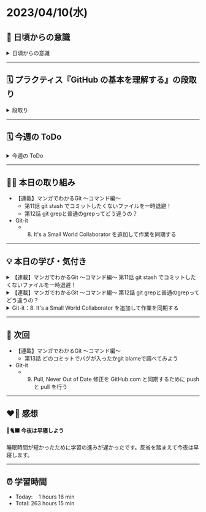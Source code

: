 # 2023/04/10(水)
## 🕺 日頃からの意識
<details><summary>日頃からの意識</summary>
  
- 成長スピードを早めよう。
- 自分の考えや気持ちを簡潔に言語化したり、相手にわかりやすく伝える話し方ができるようになろう。
- 心と身体の状態を把握しながら行動しよう。
- 腕立て・スクワット・腹筋・ストレッチを継続しよう。
- 説明文をよく読もう。ここでの「読む」は内容を認識・把握すること。
- 体調の回復に努めて、行動の範囲を元に戻そう。
- Git & GitHub とお友達になろう。
- 5月の RubyKaigi までにプラクティスを Ruby まで進めよう。

</details>

---


## 🗓️ プラクティス『GitHub の基本を理解する』の段取り
<details><summary>段取り</summary>

- [x] ~~各参考ページを確認~~
  - [x] ~~[こちらの日報](https://bootcamp.fjord.jp/reports/24447#comment_48036)~~
  - [x] ~~[こちらの issue](https://github.com/jlord/patchwork/issues/27932)~~
  - [x] ~~[GitHubを使ってみよう！導入と簡単な流れ、よく使うコマンドなど](https://wp.yat-net.com/?p=3874)~~
  - [x] ~~[git pull と git pull –rebase の違いって？図を交えて説明します！](https://kray.jp/blog/git-pull-rebase/)~~
  - [x] ~~[初心者でも分かる！git rebaseの使い方を解説します](https://liginc.co.jp/web/tool/79390)~~
  - [x] ~~[「今度こそ理解する Git reset」 （LT会での masuyama13さんの発表 ）](https://speakerdeck.com/masuyama13/git-reset-200822)~~
  - [x] ~~[tigを入れておくと便利。](https://qiita.com/suino/items/b0dae7e00bd7165f79ea)~~
  - [x] ~~[gitignore_globalでgit管理するファイルをグローバルで設定する](https://qiita.com/miyarappo/items/66d6212d312a68fa3b99)~~
  - [x] ~~[GitHub、これから作成するリポジトリのデフォルトブランチ名が「main」に。「master」から「main」へ変更 － Publickey](https://www.publickey1.jp/blog/20/githubmainmastermain.html)~~
  - [x] ~~[自分がGitHubへプッシュしたのにコミットのアイコンが自分じゃない - Just do IT](https://k-koh.hatenablog.com/entry/2020/02/01/160119)~~
- [x] Git-it に取り組む
- [ ] 提出物の作成
- [ ] 提出物の提出

</details>

---


## 🗓️ 今週の ToDo
<details><summary>今週の ToDo</summary>

- [x] Git-it に取り組む
  - [x] ~~1. Get Git Git をインストールして設定をする~~
  - [x] ~~2. Repository ローカルの repository を作成~~
  - [x] ~~3. Commit to it ステータスを確認して、コンテンツを追加してcommitをする~~
  - [x] ~~4. GitHubbin GitHub のアカウントを作成~~
  - [x] ~~5. Remote Control ローカルの repository を GitHub.com の repository に接続~~
  - [x] 6. Forks and Clones オープンソースの repository を fork して clone する
  - [x] 7. Branches aren't just for Birds 新機能・修正のために branch を作成
  - [x] 8. It's a Small World Collaborator を追加して作業を同期する
  - [ ] 9. Pull, Never Out of Date 修正を GitHub.com と同期するために push と pull を行う
  - [ ] 10. Requesting You Pull Please Pull request を作成
  - [ ] 11. Merge Tada Branch を merge して delete(削除)する
- [x] ~~ターミナルからリモートリポジトリを push できるようにする~~
- [x] 「マンガでわかるGit」
   - [x] ~~第1話 リポジトリを作ってコミットしてみよう~~
   - [x] ~~第2話 ブランチとは？ポインタってどういう意味？作成・確認・切り替え方法~~
   - [x] 第3話 マージの仕組みを見てみよう
   - [x] 第4話 コンフリクトは怖くない！解決方法
   - [x] 第5話 プッシュ済みのコミットを取り消したい！リバートの使い方
   - [x] 第6話 git reset 3種類をどこよりもわかりやすい図解で解説！
   - [x] 第7話 間違えて reset しちゃった？git reflogで元どおり
   - [x] 第8話 switchとrestoreを使ってみよう
   - [x] 第9話 git diff で差分を確認！
   - [x] 第10話 git cherry-pick でいいとこ取り！
   - [x] 第11話 git stash でコミットしたくないファイルを一時退避！
   - [x] 第12話 git grepと普通のgrepってどう違うの？
   - [ ] 第13話 どのコミットでバグが入ったかgit blameで調べてみよう
   - [ ] 第14話 リモートリポジトリを追加・削除しよう
   - [ ] 第15話 エイリアスを設定してコマンドを短縮しよう
   - [ ] 第16話　Gitユーザー名とメールアドレスをリポジトリごとに変更したい
   - [ ] 第17話 ローカルリポジトリに残ってしまうリモート追跡ブランチを一気に削除する prune オプション
   - [ ] 第18話 便利なgit tagの使い方！コミットにタグをつけて管理しやすくしよう
   - [ ] 第19話　detached HEAD 状態って何？ブランチがない状態を解決する方法

</details>

---


## ✍🏻 本日の取り組み
- 【連載】マンガでわかるGit ～コマンド編～
   - 第11話 git stash でコミットしたくないファイルを一時退避！
   - 第12話 git grepと普通のgrepってどう違うの？
- Git-it
  - 8. It's a Small World Collaborator を追加して作業を同期する
---


## 💡 本日の学び・気付き
<details><summary>【連載】マンガでわかるGit ～コマンド編～ 第11話 git stash でコミットしたくないファイルを一時退避！</summary>

### 基本的な git stash の使い方
- stash：を隠す。しまっておく。
- `git stash`とは編集中のファイルを一時的に退避させることができるコマンド。作業中に他のブランチでの作業が必要になった時などに便利。
- スタッシュを保存する：作業中のファイルを保存するには、まだコミットしていない状態で次のコマンドを実行する。
`git stash save`
- 保存したリストを見る：過去に保存したスタッシュのリストを見るには、次のコマンドを実行する。
```
git stash list
stash@{0}: WIP on branchA: 29a8f12 add fourth line
stash@{1}: WIP on branchB: 9s06dae add second line
```
- `stash@{n}`と表示されている箇所 → 各スタッシュに個別でつけられている名前。
- `branchA`, `branchB`と表示されている箇所 → スタッシュを行った時のブランチの名前。
- ハッシュ、コミットメッセージ（29a8f12 add fourth line, 9s06dae add second lineの箇所） → スタッシュを行った時の HEAD のもの。
- スタッシュを復活させる
`git stash apply stash@{0}`
- スタッシュを削除する
`git stash drop stash@{0}`
- スタッシュの復活と削除を同時に行う
`git stash pop [スタッシュ名]`

</details>

<details><summary>【連載】マンガでわかるGit ～コマンド編～ 第12話 git grepと普通のgrepってどう違うの？</summary>

### git grep と 普通の grep の違い
1. リポジトリ内のみ検索するため Linux の grep コマンドよりも検索速度が速い。
2. リポジトリ内で追跡しているファイルのみを対象に検索できる。
3. 過去の時点のファイルの状態を検索できる。

### git grep の使い方
- 特定の文字列を含む箇所を検索したい（大文字、小文字を区別する）
`git grep "検索したい文字列"`
- 行番号を表示させる設定
`git config --global grep.lineNumber ture`
- コミットやブランチを指定して検索したい：検索したい文字列につづけて、コミット識別子（コミットIDやブランチ等）を入力すると、その時点のファイルの状態を検索できる。
`git grep "検索したい文字列" コミット識別子`
- 特定ワードを含むファイル名のみ表示したい：-l オプションを使うと、ファイル名だけを出力できる。
`git grep -l "検索したい文字列"`

</details>

<details><summary>Git-it：8. It's a Small World Collaborator を追加して作業を同期する</summary>
  
### ソーシャルコーディングとコラボレーターとは？
- ソーシャルコーディング：自分の書いたコードを Web などを利用して公開し、共有しつつコーディングしていくこと。
- コラボレーター（Collaborators）：GitHub では、特定のリポジトリ（プロジェクト）に対して他のユーザーをコラボレーターとして追加することができる。コラボレーターは、そのリポジトリに対して読み取りと書き込みの両方のアクセス権を持つことができる。

</details>

---


## 📍 次回
- 【連載】マンガでわかるGit ～コマンド編～
   - 第13話 どのコミットでバグが入ったかgit blameで調べてみよう
- Git-it
   - 9. Pull, Never Out of Date 修正を GitHub.com と同期するために push と pull を行う

---


## ❤️‍🔥 感想
#### 🐙🐈‍⬛ 今夜は早寝しよう
睡眠時間が短かったために学習の進みが遅かったです。反省を踏まえて今夜は早寝します。

---

## ⏰ 学習時間
- Today:&nbsp;&nbsp;&nbsp; 1 hours 16 min
- Total: 263 hours 15 min
